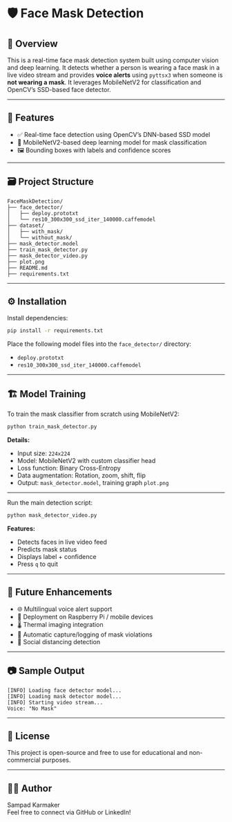 # 🛡️ Face Mask Detection 

## 📌 Overview

This is a real-time face mask detection system built using computer vision and deep learning. It detects whether a person is wearing a face mask in a live video stream and provides **voice alerts** using `pyttsx3` when someone is **not wearing a mask**. It leverages MobileNetV2 for classification and OpenCV’s SSD-based face detector.

---

## 🧰 Features

- ✅ Real-time face detection using OpenCV’s DNN-based SSD model
- 🧠 MobileNetV2-based deep learning model for mask classification
- 🖼️ Bounding boxes with labels and confidence scores

---

## 🗃️ Project Structure

```
FaceMaskDetection/
├── face_detector/
│   ├── deploy.prototxt
│   └── res10_300x300_ssd_iter_140000.caffemodel
├── dataset/
│   ├── with_mask/
│   └── without_mask/
├── mask_detector.model
├── train_mask_detector.py
├── mask_detector_video.py
├── plot.png
├── README.md
├── requirements.txt
```

---

## ⚙️ Installation

Install dependencies:

```bash
pip install -r requirements.txt
```

Place the following model files into the `face_detector/` directory:

- `deploy.prototxt`
- `res10_300x300_ssd_iter_140000.caffemodel`

---

## 🏗️ Model Training

To train the mask classifier from scratch using MobileNetV2:

```bash
python train_mask_detector.py
```

**Details:**
- Input size: `224x224`
- Model: MobileNetV2 with custom classifier head
- Loss function: Binary Cross-Entropy
- Data augmentation: Rotation, zoom, shift, flip
- Output: `mask_detector.model`, training graph `plot.png`

---



Run the main detection script:

```bash
python mask_detector_video.py
```

**Features:**
- Detects faces in live video feed
- Predicts mask status
- Displays label + confidence
- Press `q` to quit

---

## 🚀 Future Enhancements

- 🌐 Multilingual voice alert support
- 🔌 Deployment on Raspberry Pi / mobile devices
- 🌡️ Thermal imaging integration
- 📸 Automatic capture/logging of mask violations
- 👥 Social distancing detection

---

## 📷 Sample Output

```log
[INFO] Loading face detector model...
[INFO] Loading mask detector model...
[INFO] Starting video stream...
Voice: "No Mask"
```

---

## 📄 License

This project is open-source and free to use for educational and non-commercial purposes.

---

## 🙋‍♂️ Author

Sampad Karmaker  
Feel free to connect via GitHub or LinkedIn!
